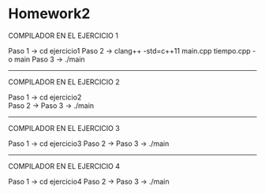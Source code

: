 # Homework2

COMPILADOR EN EL EJERCICIO 1

Paso 1 -> cd ejercicio1
Paso 2 -> clang++ -std=c++11 main.cpp tiempo.cpp -o main
Paso 3 -> ./main

------------------------------------------------

COMPILADOR EN EL EJERCICIO 2

Paso 1 -> cd ejercicio2    
Paso 2 -> 
Paso 3 -> ./main

------------------------------------------------

COMPILADOR EN EL EJERCICIO 3

Paso 1 -> cd ejercicio3 
Paso 2 -> 
Paso 3 -> ./main

------------------------------------------------

COMPILADOR EN EL EJERCICIO 4

Paso 1 -> cd ejercicio4
Paso 2 -> 
Paso 3 -> ./main
